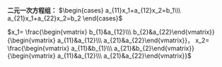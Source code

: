 **二元一次方程组：**
$\begin{cases}
a_{11}x_1+a_{12}x_2=b_1\\\ 
a_{21}x_1+a_{22}x_2=b_2
\end{cases}$

$x_1=
\frac{\begin{vmatrix}
b_{1}&a_{12}\\\ b_{2}&a_{22}\end{vmatrix}}
{\begin{vmatrix}
a_{11}&a_{12}\\\ a_{21}&a_{22}\end{vmatrix}}，
x_2=
\frac{\begin{vmatrix}
a_{11}&b_{1}\\\ a_{21}&b_{2}\end{vmatrix}}{\begin{vmatrix}
a_{11}&a_{12}\\\ a_{21}&a_{22}\end{vmatrix}}$